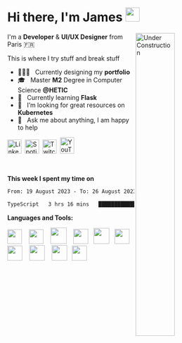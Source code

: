 <h1 align="left">Hi there, I'm James <img src="https://raw.githubusercontent.com/blackcater/blackcater/main/images/Hi.gif" height="32" /></h1>

<!-- Any image aligned to the right. Beware the width -->

<img width="42%" padding-left="-20px" align="right" alt="Under Construction" src="https://i.ibb.co/rdKnBvr/boom-10-page-under-construction-copie.png"/>
<!-- <img width="42%" padding-left="-20px" align="right" alt="Community" src="https://i.ibb.co/fxWTKy3/Lightroom.png"/> -->
<!-- <img width="47%" padding-left="-20px" align="right" alt="Challenge" src="https://i.ibb.co/n0tH2Nj/ezgif-2-a598e1dfdf47.png"/> -->


I'm a **Developer** & **UI/UX Designer** from Paris 🇫🇷 

This is where I try stuff and break stuff


- 👨🏽‍💻 &nbsp; Currently designing my **portfolio**
- 🎓 &nbsp; Master **M2** Degree in Computer Science **@HETIC**
- 🤖 &nbsp; Currently learning **Flask**
- 🤔 &nbsp; I’m looking for great resources on **Kubernetes**
- 💬 &nbsp; Ask me about anything, I am happy to help

<!-- Contact -->
<div class="contacts" display="flex"; justify-content="center"; align-items="center";>
  
<p align="left">
  <a href="https://www.linkedin.com/in/james-bissick/"><img alt="LinkedIn" title="LinkedIn" height="32" width="32" src="https://camo.githubusercontent.com/00974afc84e6984c98cb5c971879e88b31387aa90f1f91795586266a48d2ed88/68747470733a2f2f63646e2e73696d706c6569636f6e732e6f72672f6c696e6b6564696e"></a>&nbsp;
  <a href="https://open.spotify.com/user/e684zswkmuqiweuqsunr5wt6b"><img alt="Spotify" title="Spotify" height="32" width="32" src="https://upload.wikimedia.org/wikipedia/commons/1/19/Spotify_logo_without_text.svg"></a>&nbsp;
  <a href="https://www.twitch.tv/jamesharrys"><img alt="Twitch" title="Twitch" height="32" width="32" src="https://upload.wikimedia.org/wikipedia/commons/d/d3/Twitch_Glitch_Logo_Purple.svg"></a>&nbsp;
  <a href="https://www.youtube.com/"><img alt="YouTube" title="YouTube" height="37" width="32" src="https://camo.githubusercontent.com/49016b3e10a42311ae32711f44e5062f8785491e90314f276446f4010e538b7a/68747470733a2f2f63646e2e73696d706c6569636f6e732e6f72672f796f7574756265"></a>
</p>
</div>

<br/>

<!-- <img src="https://media.giphy.com/media/VgCDAzcKvsR6OM0uWg/giphy.gif" width="50"> -->

**This week I spent my time on** 

<!--START_SECTION:waka-->

```txt
From: 19 August 2023 - To: 26 August 2023

TypeScript   3 hrs 16 mins   █████████████████████████   100.00 %
```

<!--END_SECTION:waka-->


**Languages and Tools:**

<!-- <a href="#" alt="clang"><img height="35" src="https://svgshare.com/i/Ntk.svg"></a>&nbsp;&nbsp; -->
<!-- <a href="#" alt="vue"><img height="33" src="https://svgshare.com/i/Rmd.svg"></a>&nbsp;&nbsp; -->
<!-- <a href="#" alt="deno"><img height="34" src="https://github.com/blackcater/blackcater/blob/main/images/logo-deno.svg"></a>&nbsp;&nbsp;&nbsp; -->
<!-- <a href="#" alt="swift"><img height="34" src="https://svgshare.com/i/NWS.svg"></a>&nbsp;&nbsp;&nbsp; -->

<a href="#" alt="javascript"><img height="33" src="https://github.com/blackcater/blackcater/blob/main/images/logo-javascript.svg"></a>&nbsp;&nbsp;&nbsp;
<a href="#" alt="typescript"><img height="33" src="https://github.com/blackcater/blackcater/blob/main/images/logo-typescript.svg"></a>&nbsp;&nbsp;&nbsp;
<a href="#" alt="nodejs"><img height="37" src="https://github.com/blackcater/blackcater/blob/main/images/logo-nodejs.svg"></a>&nbsp;&nbsp;&nbsp;
<a href="#" alt="symfony"><img height="34" src="https://svgshare.com/i/iC5.svg"></a>&nbsp;&nbsp;
<a href="#" alt="python"><img height="36" src="https://svgshare.com/i/VhQ.svg"></a>&nbsp;&nbsp;
<a href="#" alt="react"><img height="34" src="https://svgshare.com/i/RjK.svg"></a>&nbsp;&nbsp;
<a href="#" alt="figma"><img height="34" src="https://upload.wikimedia.org/wikipedia/commons/thumb/3/33/Figma-logo.svg/800px-Figma-logo.svg.png"></a>&nbsp;&nbsp;&nbsp;
<a href="#" alt="postgresql"><img height="35" src="https://upload.wikimedia.org/wikipedia/commons/thumb/2/29/Postgresql_elephant.svg/1080px-Postgresql_elephant.svg.png"></a>&nbsp;&nbsp;&nbsp;
<a href="#" alt="firebase"><img height="35" src="https://cdn.freebiesupply.com/logos/large/2x/firebase-1-logo-png-transparent.png"></a>&nbsp;&nbsp;
<a href="#" alt="kubernetes"><img height="34" src="https://svgshare.com/i/iz2.svg"></a>&nbsp;&nbsp;&nbsp;

<!--
<a href="#" alt="golang"><img height="37" src="https://i.ibb.co/q5krM6Q/3308007-0.png"></a>&nbsp;&nbsp;&nbsp;
<a href="#" alt="graphql"><img height="35" src="https://svgshare.com/i/VBo.svg"></a>&nbsp;&nbsp;&nbsp;
-->


